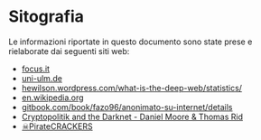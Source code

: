# Sitografia
Le informazioni riportate in questo documento sono state prese e rielaborate dai seguenti siti web:
* [focus.it](http://www.focus.it/)
* [uni-ulm.de
](https://www.uni-ulm.de/LiLL/5.0/I/materialien/internet.html)
* [hewilson.wordpress.com/what-is-the-deep-web/statistics/](https://hewilson.wordpress.com/what-is-the-deep-web/statistics/)
* [en.wikipedia.org](https://en.wikipedia.org/wiki/Main_Page)
* [gitbook.com/book/fazo96/anonimato-su-internet/details](https://www.gitbook.com/book/fazo96/anonimato-su-internet/details)
* [Cryptopolitik and the Darknet - Daniel Moore & Thomas Rid](http://www.tandfonline.com/doi/abs/10.1080/00396338.2016.1142085#aHR0cDovL3d3dy50YW5kZm9ubGluZS5jb20vZG9pL3BkZi8xMC4xMDgwLzAwMzk2MzM4LjIwMTYuMTE0MjA4NUBAQDA=)
* [☠PirateCRACKERS](http://pirateceo5dz3q4b.onion/)


